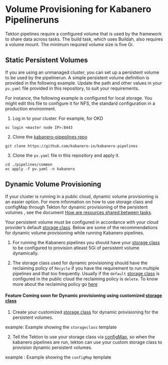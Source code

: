 # Volume Provisioning for Kabanero Pipelineruns

Tekton pipelines require a configured volume that is used by the framework to share data across tasks. The build task, which uses Buildah, also requires a volume mount. The minimum required volume size is five Gi.

## Static Persistent Volumes

If you are using an unmanaged cluster, you can set up a persistent volume to be used by the pipelinerun. A simple persistent volume definition is provided in the following example. Update the path and other values in your `pv.yaml` file provided in this repository, to suit your requirements. 

For instance, the following example is configured for local storage. You might edit this file to configure it for NFS, the standard configuration in a production environment.

1. Log in to your cluster. For example, for OKD

```
oc login <master node IP>:8443
```

2. Clone the [kabanero-pipeplines repo](https://github.com/kabanero-io/kabanero-pipelines.git)

```
git clone https://github.com/kabanero-io/kabanero-pipelines
```

3. Clone the `pv.yaml` file in this repository and apply it.

```
cd ./pipelines/common
oc apply -f pv.yaml -n kabanero
```

## Dynamic Volume Provisioning

If your cluster is running in a public cloud, dynamic volume provisioning is an easier option. For more information on how to use storage class and configMap through Tekton for dynamic provisioning of the persistent volumes	, see the document [How are resources shared between tasks](https://github.com/tektoncd/pipeline/blob/master/docs/install.md#how-are-resources-shared-between-tasks).

Your persistent volume must be configured in accordance with your cloud provider’s default [storage class](https://kubernetes.io/docs/concepts/storage/storage-classes/#introduction). Below are some of the recommendations for dynamic volume provisioning while running Kabanero pipelines.

1. For running the Kabanero pipelines you should have your [storage class](https://kubernetes.io/docs/concepts/storage/storage-classes/#introduction) to be configured to provision atleast 5Gi of persistent volume dynamically.

2. The storage class used for dynamic provisioning should have the reclaiming policy of `Recycle` if you have the requirement to run multiple pipelines and that too frequently. Usually if the `default` [storage class](https://kubernetes.io/docs/concepts/storage/storage-classes/#introduction) is configured in the public cloud the reclaiming policy is `delete`. To know more about the reclaiming policy go [here](https://kubernetes.io/docs/concepts/storage/persistent-volumes/#reclaiming)

#### Feature Coming soon for Dynamic provisioning using customized [storage class](https://kubernetes.io/docs/concepts/storage/storage-classes/#introduction)

1. Create your customized [storage class](https://kubernetes.io/docs/concepts/storage/storage-classes/#introduction) for dynamic provisioning for the persistent volumes.

example: Example showing the `storageclass` template

2. Tell the Tekton to use your storage class via [configMap](https://github.com/tektoncd/pipeline/blob/master/docs/install.md#how-are-resources-shared-between-tasks), so when the kabanero pipelines are run, tekton can use your custom storage class to provision dynamic persistent volumes.

example : Example showing the `configMap` template